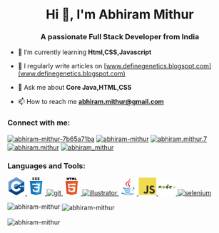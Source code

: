 <h1 align="center">Hi 👋, I'm Abhiram Mithur</h1>
<h3 align="center">A passionate Full Stack Developer from India</h3>

- 🌱 I’m currently learning **Html,CSS,Javascript**

- 📝 I regularly write articles on [www.definegenetics.blogspot.com](www.definegenetics.blogspot.com)

- 💬 Ask me about **Core Java,HTML,CSS**

- 📫 How to reach me **abhiram.mithur@gmail.com**


<h3 align="left">Connect with me:</h3>
<p align="left">
<a href="https://linkedin.com/in/abhiram-mithur-7b65a71ba" target="blank"><img align="center" src="https://raw.githubusercontent.com/rahuldkjain/github-profile-readme-generator/master/src/images/icons/Social/linked-in-alt.svg" alt="abhiram-mithur-7b65a71ba" height="30" width="40" /></a>
<a href="https://codesandbox.com/abhiram-mithur" target="blank"><img align="center" src="https://raw.githubusercontent.com/rahuldkjain/github-profile-readme-generator/master/src/images/icons/Social/codesandbox.svg" alt="abhiram-mithur" height="30" width="40" /></a>
<a href="https://fb.com/abhiram.mithur.7" target="blank"><img align="center" src="https://raw.githubusercontent.com/rahuldkjain/github-profile-readme-generator/master/src/images/icons/Social/facebook.svg" alt="abhiram.mithur.7" height="30" width="40" /></a>
<a href="https://instagram.com/abhiram.mithur" target="blank"><img align="center" src="https://raw.githubusercontent.com/rahuldkjain/github-profile-readme-generator/master/src/images/icons/Social/instagram.svg" alt="abhiram.mithur" height="30" width="40" /></a>
<a href="https://www.hackerrank.com/abhiram_mithur" target="blank"><img align="center" src="https://raw.githubusercontent.com/rahuldkjain/github-profile-readme-generator/master/src/images/icons/Social/hackerrank.svg" alt="abhiram_mithur" height="30" width="40" /></a>
</p>

<h3 align="left">Languages and Tools:</h3>
<p align="left"> <a href="https://www.w3schools.com/cpp/" target="_blank" rel="noreferrer"> <img src="https://raw.githubusercontent.com/devicons/devicon/master/icons/cplusplus/cplusplus-original.svg" alt="cplusplus" width="40" height="40"/> </a> <a href="https://www.w3schools.com/css/" target="_blank" rel="noreferrer"> <img src="https://raw.githubusercontent.com/devicons/devicon/master/icons/css3/css3-original-wordmark.svg" alt="css3" width="40" height="40"/> </a> <a href="https://git-scm.com/" target="_blank" rel="noreferrer"> <img src="https://www.vectorlogo.zone/logos/git-scm/git-scm-icon.svg" alt="git" width="40" height="40"/> </a> <a href="https://www.w3.org/html/" target="_blank" rel="noreferrer"> <img src="https://raw.githubusercontent.com/devicons/devicon/master/icons/html5/html5-original-wordmark.svg" alt="html5" width="40" height="40"/> </a> <a href="https://www.adobe.com/in/products/illustrator.html" target="_blank" rel="noreferrer"> <img src="https://www.vectorlogo.zone/logos/adobe_illustrator/adobe_illustrator-icon.svg" alt="illustrator" width="40" height="40"/> </a> <a href="https://www.java.com" target="_blank" rel="noreferrer"> <img src="https://raw.githubusercontent.com/devicons/devicon/master/icons/java/java-original.svg" alt="java" width="40" height="40"/> </a> <a href="https://developer.mozilla.org/en-US/docs/Web/JavaScript" target="_blank" rel="noreferrer"> <img src="https://raw.githubusercontent.com/devicons/devicon/master/icons/javascript/javascript-original.svg" alt="javascript" width="40" height="40"/> </a> <a href="https://nodejs.org" target="_blank" rel="noreferrer"> <img src="https://raw.githubusercontent.com/devicons/devicon/master/icons/nodejs/nodejs-original-wordmark.svg" alt="nodejs" width="40" height="40"/> </a> <a href="https://www.selenium.dev" target="_blank" rel="noreferrer"> <img src="https://raw.githubusercontent.com/detain/svg-logos/780f25886640cef088af994181646db2f6b1a3f8/svg/selenium-logo.svg" alt="selenium" width="40" height="40"/> </a> </p>

<p><img align="left" src="https://github-readme-stats.vercel.app/api/top-langs?username=abhiram-mithur&show_icons=true&locale=en&layout=compact" alt="abhiram-mithur" /></p>

<p>&nbsp;<img align="center" src="https://github-readme-stats.vercel.app/api?username=abhiram-mithur&show_icons=true&locale=en" alt="abhiram-mithur" /></p>

<p><img align="center" src="https://github-readme-streak-stats.herokuapp.com/?user=abhiram-mithur&" alt="abhiram-mithur" /></p>
